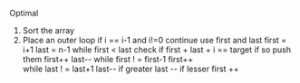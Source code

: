 Optimal

1. Sort the array
2. Place an outer loop 
    if i == i-1 and i!=0
        continue
    use first and last
        first = i+1
        last = n-1
    while first < last
        check if first + last + i == target
            if so push them
            first++
            last--
            while first ! = first-1
                first++               
            while last ! = last+1
                last--
        if greater
            last --
        if lesser
            first ++             